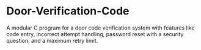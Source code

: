 # Door-Verification-Code
A modular C program for a door code verification system with features like code entry, incorrect attempt handling, password reset with a security question, and a maximum retry limit.
